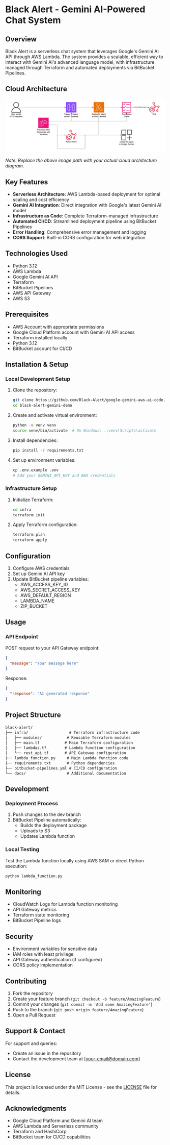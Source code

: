 # Black Alert - Gemini AI-Powered Chat System

## Overview
Black Alert is a serverless chat system that leverages Google's Gemini AI API through AWS Lambda. The system provides a scalable, efficient way to interact with Gemini AI's advanced language model, with infrastructure managed through Terraform and automated deployments via BitBucket Pipelines.

## Cloud Architecture
![Cloud Architecture Diagram](screenshots/gemini-aws-lambda-apigatway-diageam.png)

*Note: Replace the above image path with your actual cloud architecture diagram.*

## Key Features
- **Serverless Architecture**: AWS Lambda-based deployment for optimal scaling and cost efficiency
- **Gemini AI Integration**: Direct integration with Google's latest Gemini AI model
- **Infrastructure as Code**: Complete Terraform-managed infrastructure
- **Automated CI/CD**: Streamlined deployment pipeline using BitBucket Pipelines
- **Error Handling**: Comprehensive error management and logging
- **CORS Support**: Built-in CORS configuration for web integration

## Technologies Used
- Python 3.12
- AWS Lambda
- Google Gemini AI API
- Terraform
- BitBucket Pipelines
- AWS API Gateway
- AWS S3

## Prerequisites
- AWS Account with appropriate permissions
- Google Cloud Platform account with Gemini AI API access
- Terraform installed locally
- Python 3.12
- BitBucket account for CI/CD

## Installation & Setup

### Local Development Setup
1. Clone the repository:
   ```bash
   git clone https://github.com/Black-Alert/google-gemini-aws-ai-code.git
   cd black-alert-gemini-demo
   ```

2. Create and activate virtual environment:
   ```bash
   python -m venv venv
   source venv/bin/activate  # On Windows: .\venv\Scripts\activate
   ```

3. Install dependencies:
   ```bash
   pip install -r requirements.txt
   ```

4. Set up environment variables:
   ```bash
   cp .env.example .env
   # Add your GEMINI_API_KEY and AWS credentials
   ```

### Infrastructure Setup
1. Initialize Terraform:
   ```bash
   cd infra
   terraform init
   ```

2. Apply Terraform configuration:
   ```bash
   terraform plan
   terraform apply
   ```

## Configuration
1. Configure AWS credentials
2. Set up Gemini AI API key
3. Update BitBucket pipeline variables:
   - AWS_ACCESS_KEY_ID
   - AWS_SECRET_ACCESS_KEY
   - AWS_DEFAULT_REGION
   - LAMBDA_NAME
   - ZIP_BUCKET

## Usage

### API Endpoint
POST request to your API Gateway endpoint:
```json
{
  "message": "Your message here"
}
```

Response:
```json
{
  "response": "AI generated response"
}
```

## Project Structure
```
black-alert/
├── infra/                  # Terraform infrastructure code
│   ├── modules/           # Reusable Terraform modules
│   ├── main.tf           # Main Terraform configuration
│   ├── lambdas.tf        # Lambda function configuration
│   └── rest_api.tf       # API Gateway configuration
├── lambda_function.py     # Main Lambda function code
├── requirements.txt       # Python dependencies
├── bitbucket-pipelines.yml # CI/CD configuration
└── docs/                  # Additional documentation
```

## Development

### Deployment Process
1. Push changes to the dev branch
2. BitBucket Pipeline automatically:
   - Builds the deployment package
   - Uploads to S3
   - Updates Lambda function

### Local Testing
Test the Lambda function locally using AWS SAM or direct Python execution:
```bash
python lambda_function.py
```

## Monitoring
- CloudWatch Logs for Lambda function monitoring
- API Gateway metrics
- Terraform state monitoring
- BitBucket Pipeline logs

## Security
- Environment variables for sensitive data
- IAM roles with least privilege
- API Gateway authentication (if configured)
- CORS policy implementation

## Contributing
1. Fork the repository
2. Create your feature branch (`git checkout -b feature/AmazingFeature`)
3. Commit your changes (`git commit -m 'Add some AmazingFeature'`)
4. Push to the branch (`git push origin feature/AmazingFeature`)
5. Open a Pull Request

## Support & Contact
For support and queries:
- Create an issue in the repository
- Contact the development team at [your-email@domain.com]

## License
This project is licensed under the MIT License - see the [LICENSE](LICENSE) file for details.

## Acknowledgments
- Google Cloud Platform and Gemini AI team
- AWS Lambda and Serverless community
- Terraform and HashiCorp
- BitBucket team for CI/CD capabilities
